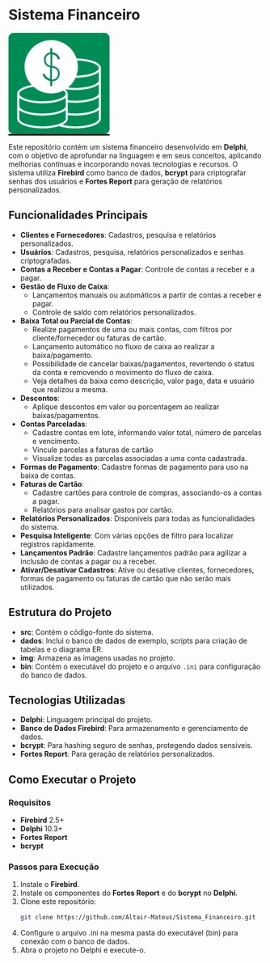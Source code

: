 # Sistema Financeiro

<div style="background-color: black; display: inline-block; text-align: center;">
  <img src="./img/img_logo.png" alt="Sistema Financeiro" style="width: 200px;">
</div>


Este repositório contém um sistema financeiro desenvolvido em **Delphi**, com o objetivo de aprofundar na linguagem e em seus conceitos, aplicando melhorias contínuas e incorporando novas tecnologias e recursos. O sistema utiliza **Firebird** como banco de dados, **bcrypt** para criptografar senhas dos usuários e **Fortes Report** para geração de relatórios personalizados.

## Funcionalidades Principais

- **Clientes e Fornecedores**: Cadastros, pesquisa e relatórios personalizados.
- **Usuários**: Cadastros, pesquisa, relatórios personalizados e senhas criptografadas.
- **Contas a Receber e Contas a Pagar**: Controle de contas a receber e a pagar.
- **Gestão de Fluxo de Caixa**: 
  - Lançamentos manuais ou automáticos a partir de contas a receber e pagar.
  - Controle de saldo com relatórios personalizados.
- **Baixa Total ou Parcial de Contas**:
  - Realize pagamentos de uma ou mais contas, com filtros por cliente/fornecedor ou faturas de cartão.
  - Lançamento automático no fluxo de caixa ao realizar a baixa/pagamento.
  - Possibilidade de cancelar baixas/pagamentos, revertendo o status da conta e removendo o movimento do fluxo de caixa.
  - Veja detalhes da baixa como descrição, valor pago, data e usuário que realizou a mesma.
- **Descontos**: 
  - Aplique descontos em valor ou porcentagem ao realizar baixas/pagamentos.
- **Contas Parceladas**:
  - Cadastre contas em lote, informando valor total, número de parcelas e vencimento.
  - Vincule parcelas a faturas de cartão
  - Visualize todas as parcelas associadas a uma conta cadastrada.
- **Formas de Pagamento**: Cadastre formas de pagamento para uso na baixa de contas.
- **Faturas de Cartão**:
  - Cadastre cartões para controle de compras, associando-os a contas a pagar.
  - Relatórios para analisar gastos por cartão.
- **Relatórios Personalizados**: Disponíveis para todas as funcionalidades do sistema.
- **Pesquisa Inteligente**: Com várias opções de filtro para localizar registros rapidamente.
- **Lançamentos Padrão**: Cadastre lançamentos padrão para agilizar a inclusão de contas a pagar ou a receber.
- **Ativar/Desativar Cadastros**: Ative ou desative clientes, fornecedores, formas de pagamento ou faturas de cartão que não serão mais utilizados.

## Estrutura do Projeto

- **src**: Contém o código-fonte do sistema.
- **dados**: Inclui o banco de dados de exemplo, scripts para criação de tabelas e o diagrama ER.
- **img**: Armazena as imagens usadas no projeto.
- **bin**: Contém o executável do projeto e o arquivo `.ini` para configuração do banco de dados.

## Tecnologias Utilizadas

- **Delphi**: Linguagem principal do projeto.
- **Banco de Dados Firebird**: Para armazenamento e gerenciamento de dados.
- **bcrypt**: Para hashing seguro de senhas, protegendo dados sensíveis.
- **Fortes Report**: Para geração de relatórios personalizados.

## Como Executar o Projeto

### Requisitos

- **Firebird** 2.5+
- **Delphi** 10.3+
- **Fortes Report**
- **bcrypt**

### Passos para Execução

1. Instale o **Firebird**.
2. Instale os componentes do **Fortes Report** e do **bcrypt** no **Delphi**.
3. Clone este repositório:
   ```bash
   git clone https://github.com/Altair-Mateus/Sistema_Financeiro.git
4. Configure o arquivo .ini na mesma pasta do executável (bin) para conexão com o banco de dados.
5. Abra o projeto no Delphi e execute-o.